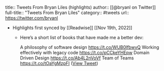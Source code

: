 title:: Tweets From Bryan Liles (highlights)
author:: [[@bryanl on Twitter]]
full-title:: "Tweets From Bryan Liles"
category:: #tweets
url:: https://twitter.com/bryanl

- Highlights first synced by [[Readwise]] [[Nov 19th, 2022]]
	- Here’s a short list of books that have made me a better dev:
	  
	  A philosophy of software design https://t.co/WUB0lfbwvQ
	  Working effectively with legacy code https://t.co/pCCkeYHEpw
	  Domain Driven Design https://t.co/Ab4L2nVoVf
	  Team of Teams https://t.co/tOaYgMzpFI ([View Tweet](https://twitter.com/bryanl/status/1389618391032471558))